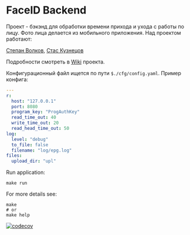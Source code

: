 # FaceID Backend

Проект - бэкэнд для обработки времени прихода и ухода с работы по лицу.
Фото лица делается из мобильного приложения.
Над проектом работают:

[Степан Волков](https://github.com/stepan2volkov),
[Стас Кузнецов](https://github.com/smart48ru)

Подробности смотреть в [Wiki](https://github.com/smart48ru/FaceIDAppFaceIDBackend/wiki) проекта.

Конфигурационный файл ищется по пути `$./cfg/config.yaml`. Пример конфига:

```yaml
---
r:
  host: "127.0.0.1"
  port: 8080
  program_key: "ProgAuthKey"
  read_time_out: 40
  write_time_out: 20
  read_head_time_out: 50
log:
  level: "debug"
  to_file: false
  filename: "log/epg.log"
files:
  upload_dir: "upl"
```

Run application:
```shell
make run
```

For more details see:
```shell
make
# or
make help
```

[![codecov](https://codecov.io/gh/smart48ru/FaceIDApp/branch/main/graph/badge.svg?token=0QBDIQB1YN)](https://codecov.io/gh/smart48ru/FaceIDApp)
